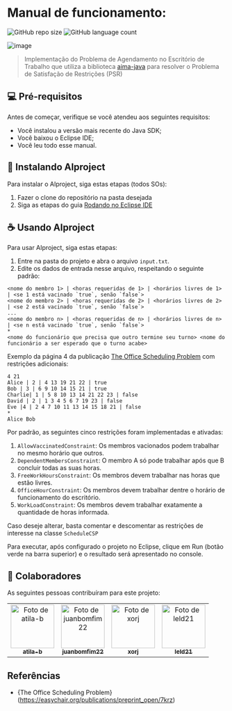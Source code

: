 # Manual de funcionamento:

<!---Esses são exemplos. Veja https://shields.io para outras pessoas ou para personalizar este conjunto de escudos. Você pode querer incluir dependências, status do projeto e informações de licença aqui--->

![GitHub repo size](https://img.shields.io/github/repo-size/juanbomfim22/AIproject?style=for-the-badge)
![GitHub language count](https://img.shields.io/github/languages/count/juanbomfim22/AIproject?style=for-the-badge) 

![image](https://user-images.githubusercontent.com/55420785/169721670-1605a36f-4ca2-4e5b-8adc-b074f6680659.png)
> Implementação do Problema de Agendamento no Escritório de Trabalho que utiliza a biblioteca [aima-java](https://github.com/aimacode/aima-java) para resolver o Problema de Satisfação de Restrições (PSR)
> 
## 💻 Pré-requisitos

Antes de começar, verifique se você atendeu aos seguintes requisitos:  
* Você instalou a versão mais recente do Java SDK;  
* Você baixou o Eclipse IDE;  
* Você leu todo esse manual.  

## 🚀 Instalando AIproject

Para instalar o AIproject, siga estas etapas (todos SOs):  
1. Fazer o clone do repositório na pasta desejada  
2. Siga as etapas do guia [Rodando no Eclipse IDE](https://github.com/juanbomfim22/AIproject/wiki/Rodando-com-Eclipse-IDE)

## ☕ Usando AIproject

Para usar AIproject, siga estas etapas:  
  
1. Entre na pasta do projeto e abra o arquivo `input.txt`.  
2. Edite os dados de entrada nesse arquivo, respeitando o seguinte padrão:  

 ```
<nome do membro 1> | <horas requeridas de 1> | <horários livres de 1> | <se 1 está vacinado `true`, senão `false`>  
<nome do membro 2> | <horas requeridas de 2> | <horários livres de 2> | <se 2 está vacinado `true`, senão `false`>  
...
<nome do membro n> | <horas requeridas de n> | <horários livres de n> | <se n está vacinado `true`, senão `false`>  
*  
<nome do funcionário que precisa que outro termine seu turno> <nome do funcionário a ser esperado que o turno acabe>  
```  

Exemplo da página 4 da publicação [The Office Scheduling Problem](https://easychair.org/publications/preprint_open/7krz) com restrições adicionais:  
```  
4 21
Alice | 2 | 4 13 19 21 22 | true
Bob | 3 | 6 9 10 14 15 21 | true
Charlie| 1 | 5 8 10 13 14 21 22 23 | false
David | 2 | 1 3 4 5 6 7 19 23 | false
Eve |4 | 2 4 7 10 11 13 14 15 18 21 | false
*
Alice Bob
```
 
Por padrão, as seguintes cinco restrições foram implementadas e ativadas:
1. `AllowVaccinatedConstraint`: Os membros vacionados podem trabalhar no mesmo horário que outros.
2. `DependentMembersConstraint`: O membro A só pode trabalhar após que B concluir todas as suas horas.
3. `FreeWorkHoursConstraint`: Os membros devem trabalhar nas horas que estão livres.
4. `OfficeHourConstraint`: Os membros devem trabalhar dentre o horário de funcionamento do escritório.
5. `WorkLoadConstraint`: Os membros devem trabalhar exatamente a quantidade de horas informada.

Caso deseje alterar, basta comentar e descomentar as restrições de interesse na classe `ScheduleCSP`

Para executar, após configurado o projeto no Eclipse, clique em Run (botão verde na barra superior) e o resultado será apresentado no console.

## 🤝 Colaboradores

As seguintes pessoas contribuíram para este projeto:

<table>
  <tr>
    <td align="center">
      <a href="#">
        <img src="https://avatars.githubusercontent.com/u/61395424" width="100px;" alt="Foto de atila-b"/><br>
        <sub>
          <b>atila-b</b>
        </sub>
      </a>
    </td>
    <td align="center">
      <a href="#">
        <img src="https://avatars.githubusercontent.com/u/55420785" width="100px;" alt="Foto de juanbomfim22"/><br>
        <sub>
          <b>juanbomfim22</b>
        </sub>
      </a>
    </td>
    <td align="center">
      <a href="#">
        <img src="https://avatars.githubusercontent.com/u/61337156" width="100px;" alt="Foto de xorj"/><br>
        <sub>
          <b>xorj</b>
        </sub>
      </a>
    </td>
    <td align="center">
      <a href="#">
        <img src="https://avatars.githubusercontent.com/u/62582790" width="100px;" alt="Foto de leld21"/><br>
        <sub>
          <b>leld21</b>
        </sub>
      </a>
    </td>
  </tr>
</table>

## Referências
- {The Office Scheduling Problem}(https://easychair.org/publications/preprint_open/7krz)

